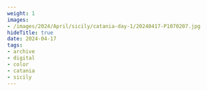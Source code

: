 ```yaml
---
weight: 1
images:
- /images/2024/April/sicily/catania-day-1/20240417-P1070207.jpg
hideTitle: true
date: 2024-04-17
tags:
- archive
- digital
- color
- catania
- sicily
---
```


